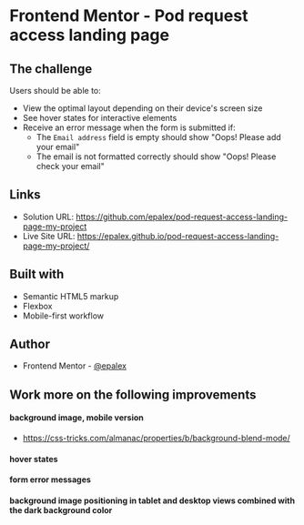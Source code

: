 # Frontend Mentor - Pod request access landing page

## The challenge

Users should be able to:

- View the optimal layout depending on their device's screen size
- See hover states for interactive elements
- Receive an error message when the form is submitted if:
  - The `Email address` field is empty should show "Oops! Please add your email"
  - The email is not formatted correctly should show "Oops! Please check your email"

## Links

- Solution URL: https://github.com/epalex/pod-request-access-landing-page-my-project
- Live Site URL: https://epalex.github.io/pod-request-access-landing-page-my-project/

## Built with

- Semantic HTML5 markup
- Flexbox
- Mobile-first workflow

## Author

- Frontend Mentor - [@epalex](https://www.frontendmentor.io/profile/epalex)

## Work more on the following improvements

#### background image, mobile version
- https://css-tricks.com/almanac/properties/b/background-blend-mode/

#### hover states

#### form error messages

#### background image positioning in tablet and desktop views combined with the dark background color